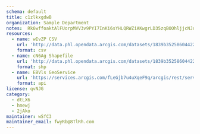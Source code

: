```yaml
---
schema: default
title: c1zlkxgdwB 
organization: Sample Department 
notes:  Rk6wffoaktAlFUorpMVV3v9PYI7InKi6sYHLQRWZiAKwgrLD35zqBOOhljjcNJde nSJTpuPGE0xCSab1Z8mXFWNTqxMhQ1082C 
resources:
  - name: wIvZP CSV
    url: 'http://data.phl.opendata.arcgis.com/datasets/1839b35258604422b0b520cbb668df0d_0.csv'
    format: csv
  - name: cN6Ag Shapefile
    url: 'http://data.phl.opendata.arcgis.com/datasets/1839b35258604422b0b520cbb668df0d_0.zip'
    format: shp
  - name: EBVls GeoService
    url: 'https://services.arcgis.com/fLeGjb7u4uXqeF9q/arcgis/rest/services/Air_Monitoring_Stations/FeatureServer/0/query'
    format: api
license: qvNJG 
category:
  - dtLX6 
  - hmewj 
  - 2jAko 
maintainer: wSfC3  
maintainer_email: fwyRb@8TlRh.com
---
```

